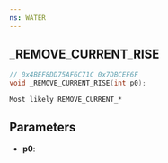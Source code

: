 ```yaml
---
ns: WATER
---
```

## _REMOVE_CURRENT_RISE

```c
// 0x4BEF8DD75AF6C71C 0x7DBCEF6F
void _REMOVE_CURRENT_RISE(int p0);
```

```
Most likely REMOVE_CURRENT_*
```

## Parameters
* **p0**:
